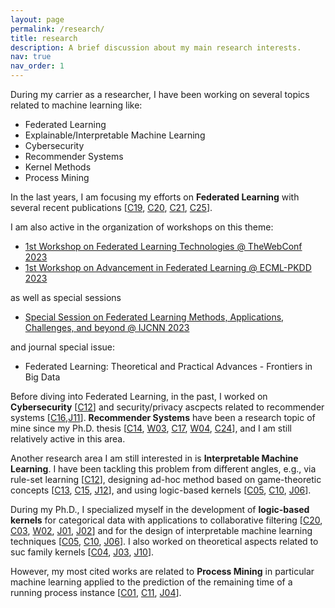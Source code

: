 ```yaml
---
layout: page
permalink: /research/
title: research
description: A brief discussion about my main research interests.
nav: true
nav_order: 1
---
```


During my carrier as a researcher, I have been working on several topics related to machine learning like:
- Federated Learning
- Explainable/Interpretable Machine Learning
- Cybersecurity
- Recommender Systems
- Kernel Methods
- Process Mining

In the last years, I am focusing my efforts on **Federated Learning** with several recent publications [[C19](/publications/#C19), [C20](/publications/#C20), [C21](/publications/#C21), [C25](/publications/#C25)]. 

I am also active in the organization of workshops on this theme:
- [1st Workshop on Federated Learning Technologies @ TheWebConf 2023](https://flw.di.unito.it)
- [1st Workshop on Advancement in Federated Learning @ ECML-PKDD 2023](https://2023.ecmlpkdd.org/)

as well as special sessions 
- [Special Session on Federated Learning Methods, Applications, Challenges, and beyond @ IJCNN 2023](https://federated-learning-ijcnn2023.github.io/)

and journal special issue:
- Federated Learning: Theoretical and Practical Advances - Frontiers in Big Data

Before diving into Federated Learning, in the past, I worked on **Cybersecurity** [[C12](/publications/#C12)] and security/privacy ascpects related to recommender systems [[C16](/publications/#C16),[J11](/publications/#J11)].
**Recommender Systems** have been a research topic of mine since my Ph.D. thesis [[C14](/publications/#C14), [W03](/publications/#W03), [C17](/publications/#C17), [W04](/publications/#W04), [C24](/publications/#C24)], and I am still relatively active in this area.

Another research area I am still interested in is **Interpretable Machine Learning**. I have been tackling this problem from different angles, e.g., via rule-set learning [[C12](/publications/#C12)], designing ad-hoc method based on game-theoretic concepts [[C13](/publications/#C13), [C15](/publications/#C15), [J12](/publications/#J12)], and using logic-based kernels [[C05](/publications/#C05), [C10](/publications/#C10), [J06](/publications/#J06)].

During my Ph.D., I specialized myself in the development of **logic-based kernels** for categorical data with applications to collaborative filtering [[C20](/publications/#C02), [C03](/publications/#C03), [W02](/publications/#W02), [J01](/publications/#J01), [J02](/publications/#J02)] and for the design of interpretable machine learning techniques [[C05](/publications/#C05), [C10](/publications/#C10), [J06](/publications/#J06)].
I also worked on theoretical aspects related to suc family kernels [[C04](/publications/#C04), [J03](/publications/#J03), [J10](/publications/#J10)].

However, my most cited works are related to **Process Mining** in particular machine learning applied to the
prediction of the remaining time of a running process instance [[C01](/publications/#C01), [C11](/publications/#C11), [J04](/publications/#J04)].
